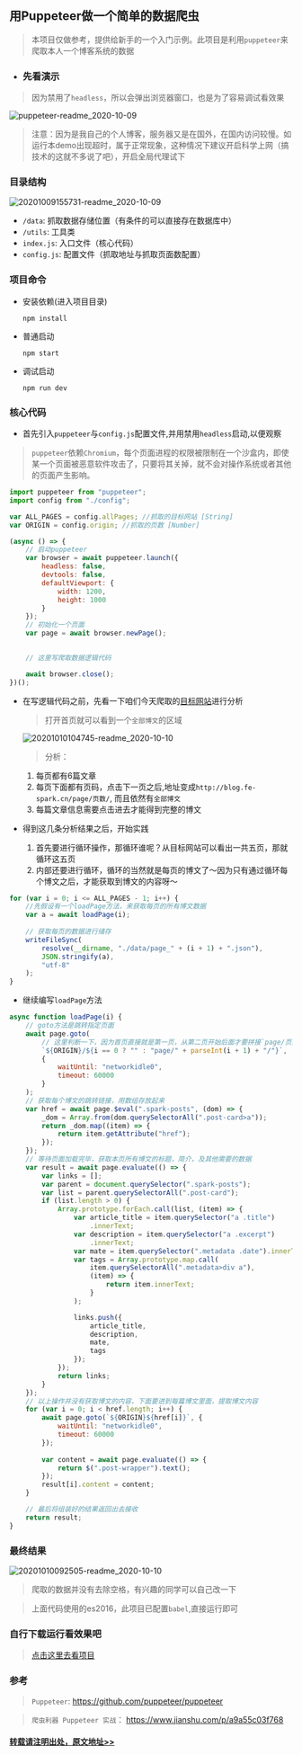 用Puppeteer做一个简单的数据爬虫
---

> 本项目仅做参考，提供给新手的一个入门示例。此项目是利用`puppeteer`来爬取本人一个博客系统的数据


- ### 先看演示
> 因为禁用了`headless`，所以会弹出浏览器窗口，也是为了容易调试看效果

![puppeteer-readme_2020-10-09](https://i.loli.net/2020/10/09/hbCUaTPnBAmoSwF.gif#80%)


> 注意：因为是我自己的个人博客，服务器又是在国外，在国内访问较慢。如运行本demo出现超时，属于正常现象，这种情况下建议开启科学上网（搞技术的这就不多说了吧），开启全局代理试下 

### 目录结构

![20201009155731-readme_2020-10-09](https://i.loli.net/2020/10/09/TjkS7VaDWmfxrFL.png#50%)

- `/data`: 抓取数据存储位置（有条件的可以直接存在数据库中）
- `/utils`: 工具类
- `index.js`: 入口文件（核心代码）
- `config.js`: 配置文件（抓取地址与抓取页面数配置）


### 项目命令
  - 安装依赖(进入项目目录)
    ```
    npm install
    ```

  - 普通启动
    ```shell
    npm start
    ```
  - 调试启动
    ```shell
    npm run dev
    ```

### 核心代码

- 首先引入`puppeteer`与`config.js`配置文件,并用禁用`headless`启动,以便观察
> `puppeteer`依赖`Chromium`，每个页面进程的权限被限制在一个沙盒内，即使某一个页面被恶意软件攻击了，只要将其关掉，就不会对操作系统或者其他的页面产生影响。

```javascript
import puppeteer from "puppeteer";
import config from "./config";

var ALL_PAGES = config.allPages; //抓取的目标网站 [String]
var ORIGIN = config.origin; //抓取的页数 [Number]

(async () => {
    // 启动puppeteer
	var browser = await puppeteer.launch({
		headless: false,
		devtools: false,
		defaultViewport: {
			width: 1200,
			height: 1000
		}
	});
    // 初始化一个页面
	var page = await browser.newPage();
    

    // 这里写爬取数据逻辑代码

	await browser.close();
})();

```
- 在写逻辑代码之前，先看一下咱们今天爬取的[目标网站](http://blog.fe-spark.cn/)进行分析

    > 打开首页就可以看到一个`全部博文`的区域 

    ![20201010104745-readme_2020-10-10](https://i.loli.net/2020/10/10/YVciL7hRxktpdJF.png)

    > 分析：
    1. 每页都有6篇文章
    2. 每页下面都有页码，点击下一页之后,地址变成`http://blog.fe-spark.cn/page/页数/`, 而且依然有`全部博文`
    3. 每篇文章信息需要点击进去才能得到完整的博文


- 得到这几条分析结果之后，开始实践
    1. 首先要进行循环操作，那循环谁呢？从目标网站可以看出一共五页，那就循环这五页
    2. 内部还要进行循环，循环的当然就是每页的博文了～因为只有通过循环每个博文之后，才能获取到博文的内容呀～
   
```javascript
for (var i = 0; i <= ALL_PAGES - 1; i++) {
    //先假设有一个loadPage方法，来获取每页的所有博文数据
    var a = await loadPage(i);
    
    // 获取每页的数据进行储存
    writeFileSync(
        resolve(__dirname, "./data/page_" + (i + 1) + ".json"),
        JSON.stringify(a),
        "utf-8"
    );
}
```
- 继续编写`loadPage`方法
  
```javascript
async function loadPage(i) {
    // goto方法是跳转指定页面
    await page.goto(
        // 这里判断一下，因为首页直接就是第一页，从第二页开始后面才要拼接`page/页数/`
        `${ORIGIN}/${i == 0 ? "" : "page/" + parseInt(i + 1) + "/"}`,
        {
            waitUntil: "networkidle0",
            timeout: 60000
        }
    );
    // 获取每个博文的跳转链接，用数组存放起来
    var href = await page.$eval(".spark-posts", (dom) => {
        _dom = Array.from(dom.querySelectorAll(".post-card>a"));
        return _dom.map((item) => {
            return item.getAttribute("href");
        });
    });
    // 等待页面加载完毕，获取本页所有博文的标题，简介，及其他需要的数据
    var result = await page.evaluate(() => {
        var links = [];
        var parent = document.querySelector(".spark-posts");
        var list = parent.querySelectorAll(".post-card");
        if (list.length > 0) {
            Array.prototype.forEach.call(list, (item) => {
                var article_title = item.querySelector("a .title")
                    .innerText;
                var description = item.querySelector("a .excerpt")
                    .innerText;
                var mate = item.querySelector(".metadata .date").innerText;
                var tags = Array.prototype.map.call(
                    item.querySelectorAll(".metadata>div a"),
                    (item) => {
                        return item.innerText;
                    }
                );

                links.push({
                    article_title,
                    description,
                    mate,
                    tags
                });
            });
            return links;
        }
    });
    // 以上操作并没有获取博文的内容，下面要进到每篇博文里面，提取博文内容
    for (var i = 0; i < href.length; i++) {
        await page.goto(`${ORIGIN}${href[i]}`, {
            waitUntil: "networkidle0",
            timeout: 60000
        });
        
        var content = await page.evaluate(() => {
            return $(".post-wrapper").text();
        });
        result[i].content = content;
    }

    // 最后将组装好的结果返回出去接收
    return result;
}
```
### 最终结果

![20201010092505-readme_2020-10-10](https://i.loli.net/2020/10/10/tB2fopPxG1lQAZD.png)

> 爬取的数据并没有去除空格，有兴趣的同学可以自己改一下 

> 上面代码使用的es2016，此项目已配置`babel`,直接运行即可

### 自行下载运行看效果吧
> [点击这里去看项目](https://github.com/sparksworld/crawler-demo)




### 参考
> `Puppeteer`: https://github.com/puppeteer/puppeteer

> `爬虫利器 Puppeteer 实战`： https://www.jianshu.com/p/a9a55c03f768



#### [转载请注明出处，原文地址>>](http://blog.fe-spark.cn/yong-puppeteerzuo-yi-ge-zi-dong-pa-chong-shi-li/)